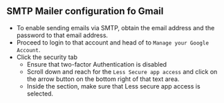 ## SMTP Mailer configuration fo Gmail
- To enable sending emails via SMTP, obtain the email address and the password to that email address.
- Proceed to login to that account and head of to `Manage your Google Account`.
- Click the security tab
  - Ensure that two-factor Authentication is disabled
  - Scroll down and reach for the `Less Secure app access` and click on the arrow button on the bottom right of that text area.
  - Inside the section, make sure that Less secure app access is selected.